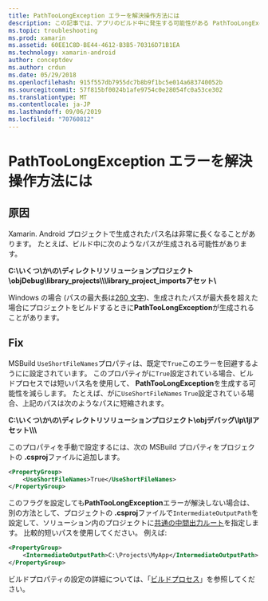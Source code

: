 ```yaml
---
title: PathTooLongException エラーを解決操作方法には
description: この記事では、アプリのビルド中に発生する可能性がある PathTooLongException の解決方法について説明します。
ms.topic: troubleshooting
ms.prod: xamarin
ms.assetid: 60EE1C8D-BE44-4612-B3B5-70316D71B1EA
ms.technology: xamarin-android
author: conceptdev
ms.author: crdun
ms.date: 05/29/2018
ms.openlocfilehash: 915f557db7955dc7b8b9f1bc5e014a683740052b
ms.sourcegitcommit: 57f815bf0024b1afe9754c0e28054fc0a53ce302
ms.translationtype: MT
ms.contentlocale: ja-JP
ms.lasthandoff: 09/06/2019
ms.locfileid: "70760812"
---
```

# <a name="how-do-i-resolve-a-pathtoolongexception-error"></a>PathTooLongException エラーを解決操作方法には

## <a name="cause"></a>原因

Xamarin. Android プロジェクトで生成されたパス名は非常に長くなることがあります。
たとえば、ビルド中に次のようなパスが生成される可能性があります。

**C:\\いくつ\\か\\の\\ディレクトリソリューションプロジェクト\\objDebug\\library_projects\\\\\\library_project_importsアセット\\**

Windows の場合 (パスの最大長は[260 文字](https://msdn.microsoft.com/library/windows/desktop/aa365247.aspx))、生成されたパスが最大長を超えた場合にプロジェクトをビルドするときに**PathTooLongException**が生成されることがあります。 

## <a name="fix"></a>Fix

MSBuild `UseShortFileNames`プロパティは、既定で`True`このエラーを回避するようにに設定されています。 このプロパティがに`True`設定されている場合、ビルドプロセスでは短いパス名を使用して、 **PathTooLongException**を生成する可能性を減らします。
たとえば、がに`UseShortFileNames` `True`設定されている場合、上記のパスは次のようなパスに短縮されます。

**C:\\いくつ\\か\\の\\ディレクトリソリューションプロジェクト\\objデバッグ\\lp\\1jlアセット\\\\\\**

このプロパティを手動で設定するには、次の MSBuild プロパティをプロジェクトの **.csproj**ファイルに追加します。

```xml
<PropertyGroup>
    <UseShortFileNames>True</UseShortFileNames>
</PropertyGroup>
```

このフラグを設定しても**PathTooLongException**エラーが解決しない場合は、別の方法として、プロジェクトの **.csproj**ファイルで`IntermediateOutputPath`を設定して、ソリューション内のプロジェクトに[共通の中間出力ルート](https://blogs.msdn.microsoft.com/kirillosenkov/2015/04/04/using-a-common-intermediate-and-output-directory-for-your-solution/)を指定します。 比較的短いパスを使用してください。 例えば:

```xml
<PropertyGroup>
    <IntermediateOutputPath>C:\Projects\MyApp</IntermediateOutputPath>
</PropertyGroup>
```

ビルドプロパティの設定の詳細については、「[ビルドプロセス](~/android/deploy-test/building-apps/build-process.md)」を参照してください。
